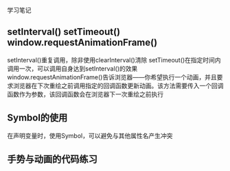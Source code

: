 <!--
 * @Author: vivien
 * @Date: 2020-07-26 20:35:27
 * @Last Modified by: vivien
 * @LastEditTime: 2020-11-01 12:24:20
-->
学习笔记

## setInterval() setTimeout() window.requestAnimationFrame()
setInterval()重复调用，除非使用clearInterval()清除
setTimeout()在指定时间内调用一次，可以调用自身达到setInterval()的效果
window.requestAnimationFrame()告诉浏览器——你希望执行一个动画，并且要求浏览器在下次重绘之前调用指定的回调函数更新动画。该方法需要传入一个回调函数作为参数，该回调函数会在浏览器下一次重绘之前执行

## Symbol的使用
在声明变量时，使用Symbol，可以避免与其他属性名产生冲突

## 手势与动画的代码练习